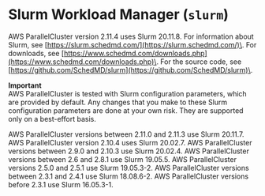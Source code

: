 # Slurm Workload Manager \(`slurm`\)<a name="schedulers.slurm"></a>

AWS ParallelCluster version 2\.11\.4 uses Slurm 20\.11\.8\. For information about Slurm, see [https://slurm.schedmd.com/](https://slurm.schedmd.com/)\. For downloads, see [https://www.schedmd.com/downloads.php](https://www.schedmd.com/downloads.php)\. For the source code, see [https://github.com/SchedMD/slurm](https://github.com/SchedMD/slurm)\.

**Important**  
AWS ParallelCluster is tested with Slurm configuration parameters, which are provided by default\. Any changes that you make to these Slurm configuration parameters are done at your own risk\. They are supported only on a best\-effort basis\.

AWS ParallelCluster versions between 2\.11\.0 and 2\.11\.3 use Slurm 20\.11\.7\. AWS ParallelCluster version 2\.10\.4 uses Slurm 20\.02\.7\. AWS ParallelCluster versions between 2\.9\.0 and 2\.10\.3 use Slurm 20\.02\.4\. AWS ParallelCluster versions between 2\.6 and 2\.8\.1 use Slurm 19\.05\.5\. AWS ParallelCluster versions 2\.5\.0 and 2\.5\.1 use Slurm 19\.05\.3\-2\. AWS ParallelCluster versions between 2\.3\.1 and 2\.4\.1 use Slurm 18\.08\.6\-2\. AWS ParallelCluster versions before 2\.3\.1 use Slurm 16\.05\.3\-1\.